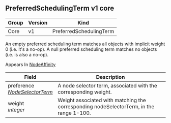 ## PreferredSchedulingTerm v1 core

Group        | Version     | Kind
------------ | ---------- | -----------
Core | v1 | PreferredSchedulingTerm



An empty preferred scheduling term matches all objects with implicit weight 0 (i.e. it's a no-op). A null preferred scheduling term matches no objects (i.e. is also a no-op).

<aside class="notice">
Appears In  <a href="#nodeaffinity-v1">NodeAffinity</a> </aside>

Field        | Description
------------ | -----------
preference <br /> *[NodeSelectorTerm](#nodeselectorterm-v1)*  | A node selector term, associated with the corresponding weight.
weight <br /> *integer*  | Weight associated with matching the corresponding nodeSelectorTerm, in the range 1-100.

